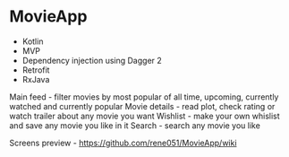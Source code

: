 # MovieApp

- Kotlin 
- MVP 
- Dependency injection using Dagger 2 
- Retrofit 
- RxJava

Main feed - filter movies by most popular of all time, upcoming, currently watched and currently popular
Movie details - read plot, check rating or watch trailer about any movie you want
Wishlist - make your own whislist and save any movie you like in it
Search - search any movie you like

Screens preview - https://github.com/rene051/MovieApp/wiki
